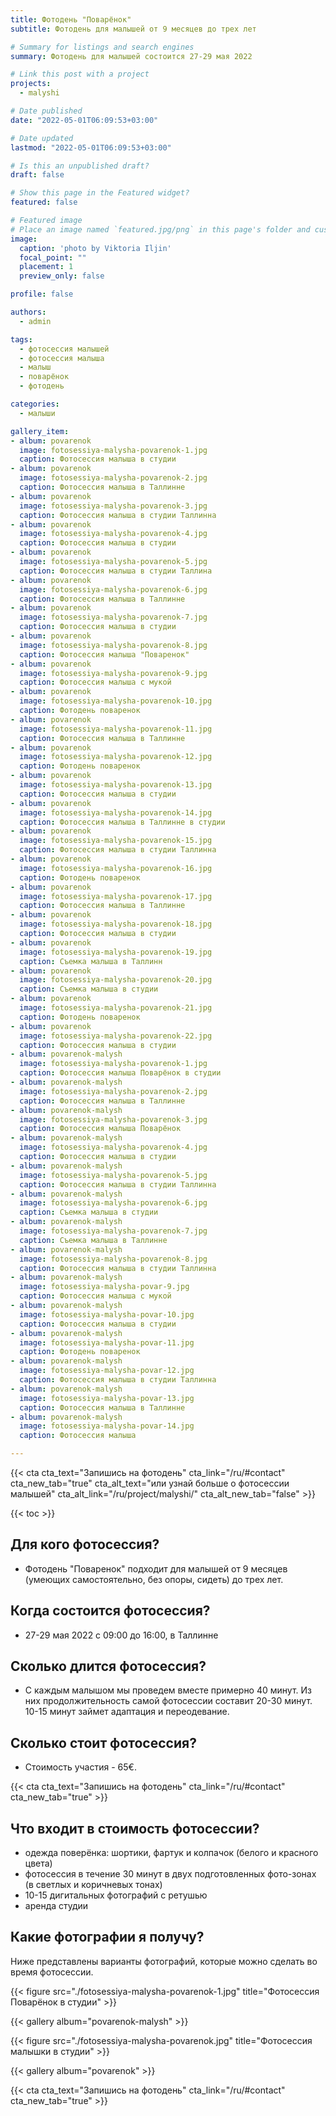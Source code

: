 ```yaml
---
title: Фотодень "Поварёнок"
subtitle: Фотодень для малышей от 9 месяцев до трех лет

# Summary for listings and search engines
summary: Фотодень для малышей состоится 27-29 мая 2022

# Link this post with a project
projects: 
  - malyshi

# Date published
date: "2022-05-01T06:09:53+03:00"

# Date updated
lastmod: "2022-05-01T06:09:53+03:00"

# Is this an unpublished draft?
draft: false

# Show this page in the Featured widget?
featured: false

# Featured image
# Place an image named `featured.jpg/png` in this page's folder and customize its options here.
image:
  caption: 'photo by Viktoria Iljin'
  focal_point: ""
  placement: 1
  preview_only: false

profile: false

authors:
  - admin

tags:
  - фотосессия малышей
  - фотосессия малыша
  - малыш
  - поварёнок
  - фотодень

categories:
  - малыши

gallery_item:
- album: povarenok
  image: fotosessiya-malysha-povarenok-1.jpg
  caption: Фотосессия малыша в студии 
- album: povarenok
  image: fotosessiya-malysha-povarenok-2.jpg
  caption: Фотосессия малыша в Таллинне 
- album: povarenok
  image: fotosessiya-malysha-povarenok-3.jpg
  caption: Фотосессия малыша в студии Таллинна
- album: povarenok
  image: fotosessiya-malysha-povarenok-4.jpg
  caption: Фотосессия малыша в студии 
- album: povarenok
  image: fotosessiya-malysha-povarenok-5.jpg
  caption: Фотосессия малыша в студии Таллина
- album: povarenok
  image: fotosessiya-malysha-povarenok-6.jpg
  caption: Фотосессия малыша в Таллинне
- album: povarenok
  image: fotosessiya-malysha-povarenok-7.jpg
  caption: Фотосессия малыша в студии
- album: povarenok
  image: fotosessiya-malysha-povarenok-8.jpg
  caption: Фотосессия малыша "Поваренок"
- album: povarenok
  image: fotosessiya-malysha-povarenok-9.jpg
  caption: Фотосессия малыша с мукой
- album: povarenok
  image: fotosessiya-malysha-povarenok-10.jpg
  caption: Фотодень поваренок
- album: povarenok
  image: fotosessiya-malysha-povarenok-11.jpg
  caption: Фотосессия малыша в Таллинне
- album: povarenok
  image: fotosessiya-malysha-povarenok-12.jpg
  caption: Фотодень поваренок
- album: povarenok
  image: fotosessiya-malysha-povarenok-13.jpg
  caption: Фотосессия малыша в студии
- album: povarenok
  image: fotosessiya-malysha-povarenok-14.jpg
  caption: Фотосессия малыша в Таллинне в студии
- album: povarenok
  image: fotosessiya-malysha-povarenok-15.jpg
  caption: Фотосессия малыша в студии Таллинна
- album: povarenok
  image: fotosessiya-malysha-povarenok-16.jpg
  caption: Фотодень поваренок
- album: povarenok
  image: fotosessiya-malysha-povarenok-17.jpg
  caption: Фотосессия малыша в Таллинне
- album: povarenok
  image: fotosessiya-malysha-povarenok-18.jpg
  caption: Фотосессия малыша в студии
- album: povarenok
  image: fotosessiya-malysha-povarenok-19.jpg
  caption: Съемка малыша в Таллинн
- album: povarenok
  image: fotosessiya-malysha-povarenok-20.jpg
  caption: Съемка малыша в студии
- album: povarenok
  image: fotosessiya-malysha-povarenok-21.jpg
  caption: Фотодень поваренок
- album: povarenok
  image: fotosessiya-malysha-povarenok-22.jpg
  caption: Фотосессия малыша в студии
- album: povarenok-malysh
  image: fotosessiya-malysha-povarenok-1.jpg
  caption: Фотосессия малыша Поварёнок в студии  
- album: povarenok-malysh
  image: fotosessiya-malysha-povarenok-2.jpg
  caption: Фотосессия малыша в Таллинне  
- album: povarenok-malysh
  image: fotosessiya-malysha-povarenok-3.jpg
  caption: Фотосессия малыша Поварёнок  
- album: povarenok-malysh
  image: fotosessiya-malysha-povarenok-4.jpg
  caption: Фотосессия малыша в студии  
- album: povarenok-malysh
  image: fotosessiya-malysha-povarenok-5.jpg
  caption: Фотосессия малыша в студии Таллинна  
- album: povarenok-malysh
  image: fotosessiya-malysha-povarenok-6.jpg
  caption: Съемка малыша в студии  
- album: povarenok-malysh
  image: fotosessiya-malysha-povarenok-7.jpg
  caption: Съемка малыша в Таллинне  
- album: povarenok-malysh
  image: fotosessiya-malysha-povarenok-8.jpg
  caption: Фотосессия малыша в студии Таллинна 
- album: povarenok-malysh
  image: fotosessiya-malysha-povar-9.jpg
  caption: Фотосессия малыша с мукой
- album: povarenok-malysh
  image: fotosessiya-malysha-povar-10.jpg
  caption: Фотосессия малыша в студии
- album: povarenok-malysh
  image: fotosessiya-malysha-povar-11.jpg
  caption: Фотодень поваренок
- album: povarenok-malysh
  image: fotosessiya-malysha-povar-12.jpg
  caption: Фотосессия малыша в студии Таллинна
- album: povarenok-malysh
  image: fotosessiya-malysha-povar-13.jpg
  caption: Фотосессия малыша в Таллинне
- album: povarenok-malysh
  image: fotosessiya-malysha-povar-14.jpg
  caption: Фотосессия малыша 

---
```

{{< cta cta_text="Запишись на фотодень" cta_link="/ru/#contact" cta_new_tab="true" cta_alt_text="или узнай больше о фотосессии малышей" cta_alt_link="/ru/project/malyshi/" cta_alt_new_tab="false" >}}

{{< toc >}}

## Для кого фотосессия?
- Фотодень "Поваренок" подходит для малышей от 9 месяцев (умеющих самостоятельно, без опоры, сидеть) до трех лет. 

## Когда состоится фотосессия?
- 27-29 мая 2022 с 09:00 до 16:00, в Таллинне

## Сколько длится фотосессия?
- С каждым малышом мы проведем вместе примерно 40 минут. Из них продолжительность самой фотосессии составит 20-30 минут. 10-15 минут займет адаптация и переодевание. 

## Сколько стоит фотосессия?
- Стоимость участия - 65€.

{{< cta cta_text="Запишись на фотодень" cta_link="/ru/#contact" cta_new_tab="true" >}}

## Что входит в стоимость фотосессии?
- одежда поверёнка: шортики, фартук и колпачок (белого и красного цвета)
- фотосессия в течение 30 минут в двух подготовленных фото-зонах (в светлых и коричневых тонах)
- 10-15 дигитальных фотографий с ретушью
- аренда студии

## Какие фотографии я получу?

Ниже представлены варианты фотографий, которые можно сделать во время фотосессии.

{{< figure src="./fotosessiya-malysha-povarenok-1.jpg" title="Фотосессия Поварёнок в студии" >}}

{{< gallery album="povarenok-malysh" >}}

{{< figure src="./fotosessiya-malysha-povarenok.jpg" title="Фотосессия малышки в студии" >}}

{{< gallery album="povarenok" >}}

{{< cta cta_text="Запишись на фотодень" cta_link="/ru/#contact" cta_new_tab="true" >}}